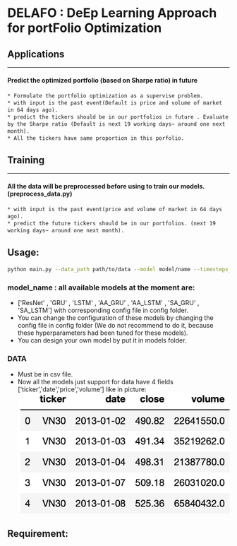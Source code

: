 # DELAFO : DeEp Learning Approach for portFolio Optimization
## Applications
--------------
#### Predict the optimized portfolio (based on Sharpe ratio) in future
    * Formulate the portfolio optimization as a supervise problem.
    * with input is the past event(Default is price and volume of market in 64 days ago).
    * predict the tickers should be in our portfolios in future . Evaluate by the Sharpe ratio (Default is next 19 working days~ around one next month).
    * All the tickers have same proportion in this porfolio.

## Training
--------------
#### All the data will be preprocessed before using to train our models.(preprocess_data.py)
    * with input is the past event(price and volume of market in 64 days ago).
    * predict the future tickers should be in our portfolios. (next 19 working days~ around one next month).


## Usage:
```bash
python main.py --data_path path/to/data --model model/name --timesteps_input time/window/input --timesteps_input time/window/output
```
### model_name : all available models at the moment are:
 * ['ResNet' , 'GRU' , 'LSTM' , 'AA_GRU' , 'AA_LSTM' , 'SA_GRU' , 'SA_LSTM'] with corresponding config file in config folder.
 * You can change the configuration of these models by changing the config file in config folder (We do not recommend to do it, because these hyperparameters had been tuned for these models).
 * You can design your own model by put it in models folder.
### DATA
  * Must be in csv file.
  * Now all the models just support for data have 4 fields ['ticker','date','price','volume'] like in picture:
  ![images](images/data_sample.png)



## Requirement:

